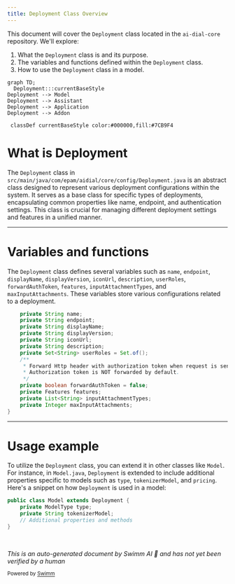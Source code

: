 ```yaml
---
title: Deployment Class Overview
---
```

This document will cover the `Deployment` class located in the `ai-dial-core` repository. We'll explore:

1. What the `Deployment` class is and its purpose.
2. The variables and functions defined within the `Deployment` class.
3. How to use the `Deployment` class in a model.

```mermaid
graph TD;
  Deployment:::currentBaseStyle
Deployment --> Model
Deployment --> Assistant
Deployment --> Application
Deployment --> Addon

 classDef currentBaseStyle color:#000000,fill:#7CB9F4
```

# What is Deployment

The `Deployment` class in `src/main/java/com/epam/aidial/core/config/Deployment.java` is an abstract class designed to represent various deployment configurations within the system. It serves as a base class for specific types of deployments, encapsulating common properties like name, endpoint, and authentication settings. This class is crucial for managing different deployment settings and features in a unified manner.

<SwmSnippet path="/src/main/java/com/epam/aidial/core/config/Deployment.java" line="10">

---

# Variables and functions

The `Deployment` class defines several variables such as `name`, `endpoint`, `displayName`, `displayVersion`, `iconUrl`, `description`, `userRoles`, `forwardAuthToken`, `features`, `inputAttachmentTypes`, and `maxInputAttachments`. These variables store various configurations related to a deployment.

```java
    private String name;
    private String endpoint;
    private String displayName;
    private String displayVersion;
    private String iconUrl;
    private String description;
    private Set<String> userRoles = Set.of();
    /**
     * Forward Http header with authorization token when request is sent to deployment.
     * Authorization token is NOT forwarded by default.
     */
    private boolean forwardAuthToken = false;
    private Features features;
    private List<String> inputAttachmentTypes;
    private Integer maxInputAttachments;
}
```

---

</SwmSnippet>

# Usage example

To utilize the `Deployment` class, you can extend it in other classes like `Model`. For instance, in `Model.java`, `Deployment` is extended to include additional properties specific to models such as `type`, `tokenizerModel`, and `pricing`. Here's a snippet on how `Deployment` is used in a model:

```java
public class Model extends Deployment {
    private ModelType type;
    private String tokenizerModel;
    // Additional properties and methods
}
```

&nbsp;

*This is an auto-generated document by Swimm AI 🌊 and has not yet been verified by a human*

<SwmMeta version="3.0.0" repo-id="Z2l0aHViJTNBJTNBYWktZGlhbC1jb3JlJTNBJTNBZXBhbQ==" repo-name="ai-dial-core"><sup>Powered by [Swimm](/)</sup></SwmMeta>
